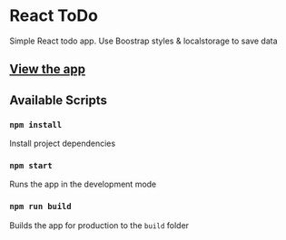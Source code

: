 # React ToDo
Simple React todo app. Use Boostrap styles & localstorage to save data

## [View the app](https://modesnero.github.io/todo-app/)

## Available Scripts

### `npm install`
Install project dependencies

### `npm start`
Runs the app in the development mode

### `npm run build`
Builds the app for production to the `build` folder
